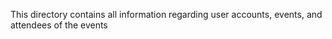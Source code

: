 This directory contains all information regarding user accounts, events, and attendees of the events 